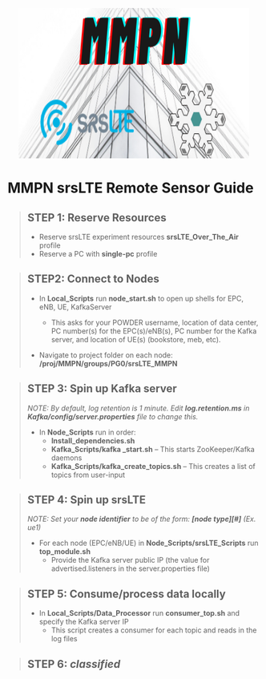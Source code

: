 <p align="center">
  <img width="460" height="300" src="logo.png">
</p>

# MMPN srsLTE Remote Sensor Guide
> ## STEP 1: Reserve Resources
>
> * Reserve srsLTE experiment resources  **srsLTE_Over_The_Air** profile
> * Reserve a PC with **single-pc** profile
>

> ## STEP2: Connect to Nodes
>
> * In **Local_Scripts** run **node_start.sh** to open up shells for EPC, eNB, UE, KafkaServer
>    * This asks for your POWDER username, location of data center, PC number(s) for the EPC(s)/eNB(s), PC number for the Kafka server, and location of UE(s) (bookstore, meb, etc).
>
>
> * Navigate to project folder on each node: **/proj/MMPN/groups/PG0/srsLTE_MMPN**
>
>

> ## STEP 3: Spin up Kafka server
> _NOTE: By default, log retention is 1 minute. Edit **log.retention.ms** in **Kafka/config/server.properties** file to change this._
> * In **Node_Scripts** run in order:
>     * **Install_dependencies.sh**
>     * **Kafka_Scripts/kafka _start.sh** – This starts ZooKeeper/Kafka daemons
>     * **Kafka_Scripts/kafka_create_topics.sh** – This creates a list of topics from user-input

> ## STEP 4: Spin up srsLTE
> _NOTE: Set your **node identifier** to be of the form: **[node type][#]** (Ex. ue1)_
> * For each node (EPC/eNB/UE) in **Node_Scripts/srsLTE_Scripts** run **top_module.sh**
>    * Provide the Kafka server public IP (the value for advertised.listeners in the server.properties file)

> ## STEP 5: Consume/process data locally
> * In **Local_Scripts/Data_Processor** run **consumer_top.sh** and specify the Kafka server IP
>    * This script creates a consumer for each topic and reads in the log files

> ## STEP 6: _classified_
